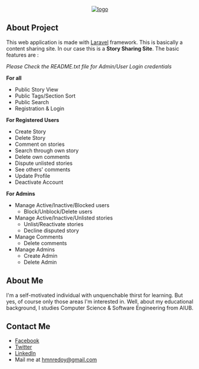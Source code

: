 <p align="center">
<a href="https://imgbb.com/"><img src="https://i.ibb.co/ncRm2Fm/logo.png" alt="logo" border="0"></a>
</p>

## About Project

This web application is made with [Laravel](https://laravel.com) framework. This is basically a content sharing site. In our case this is a **Story Sharing Site**. The basic features are :

*Please Check the README.txt file for Admin/User Login credentials*

**For all**

- Public Story View
- Public Tags/Section Sort
- Public Search
- Registration & Login

**For Registered Users**

- Create Story
- Delete Story
- Comment on stories
- Search through own story
- Delete own comments
- Dispute unlisted stories
- See others' comments
- Update Profile
- Deactivate Account

**For Admins**

- Manage Active/Inactive/Blocked users
  - Block/Unblock/Delete users
- Manage Active/Inactive/Unlisted stories
  - Unlist/Reactivate stories
  - Decline disputed story
- Manage Comments
  - Delete comments
- Manage Admins
  - Create Admin
  - Delete Admin


## About Me

I'm a self-motivated individual with unquenchable thirst for learning. But yes, of course only those areas I'm interested in.
Well, about my educational background, I studies Computer Science & Software Engineering from AIUB.

## Contact Me

- [Facebook](https://facebook.com/hmnredoy)
- [Twitter](https://twitter.com/hmnredoy)
- [LinkedIn](https://www.linkedin.com/in/hmnredoy/)
- Mail me at hmnredoy@gmail.com

